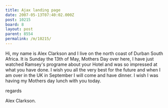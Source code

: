 ```yaml
---
title: Ajax landing page
date: 2007-05-13T07:40:02.000Z
post: 10215
board: 8
layout: post
parent: 8554
permalink: /m/10215/
---
```

Hi,
my name is Alex Clarkson and I live on the north coast of Durban South Africa.
It is Sunday the 13th of May, Mothers Day over here,
I have just watched Ramsey's programe about your Hotel and was so impressed at what you have done.
I wish you all the very best for the future and when I am over in the UK in September I will come and have dinner. I wish I was having my Mothers day lunch with you today.

regards

Alex Clarkson.
